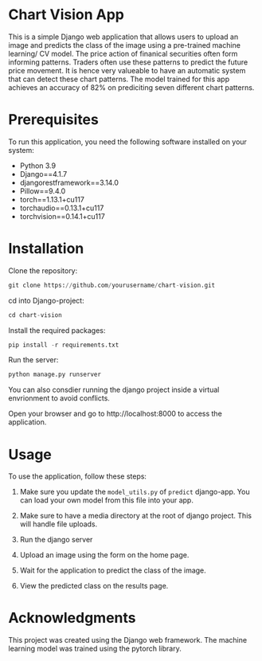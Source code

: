 # Chart Vision App
This is a simple Django web application that allows users to upload an image and predicts the class of the image using a pre-trained machine learning/ CV model. The price action of finanical securities often form informing patterns. Traders often use these patterns to predict the future price movement. It is hence very valueable to have an automatic system that can detect these chart patterns. The model trained for this app achieves an accuracy of 82% on prediciting seven different chart patterns.

# Prerequisites
To run this application, you need the following software installed on your system:

- Python 3.9
- Django==4.1.7
- djangorestframework==3.14.0
- Pillow==9.4.0
- torch==1.13.1+cu117
- torchaudio==0.13.1+cu117
- torchvision==0.14.1+cu117


# Installation
Clone the repository:
```python
git clone https://github.com/yourusername/chart-vision.git
```
cd into Django-project:
```python
cd chart-vision
```
Install the required packages:
```python
pip install -r requirements.txt
```
Run the server:
```python
python manage.py runserver
```
You can also consdier running the django project inside a virtual envrionment to avoid conflicts.

Open your browser and go to http://localhost:8000 to access the application.

# Usage
To use the application, follow these steps:

1. Make sure you update the `model_utils.py` of `predict` django-app. You can load your own model from this file into your app.

2. Make sure to have a media directory at the root of django project. This will handle file uploads.

3. Run the django server

4. Upload an image using the form on the home page.

5. Wait for the application to predict the class of the image.

6. View the predicted class on the results page.


# Acknowledgments
This project was created using the Django web framework.
The machine learning model was trained using the pytorch library.



